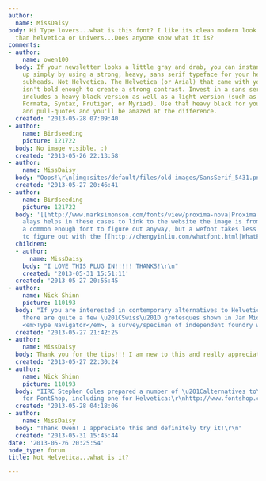 ```yaml
---
author:
  name: MissDaisy
body: Hi Type lovers...what is this font? I like its clean modern look a bit better
  than helvetica or Univers...Does anyone know what it is?
comments:
- author:
    name: owen100
  body: If your newsletter looks a little gray and drab, you can instantly juice it
    up simply by using a strong, heavy, sans serif typeface for your headlines and
    subheads. Not Helvetica. The Helvetica (or Arial) that came with your computer
    isn't bold enough to create a strong contrast. Invest in a sans serif family that
    includes a heavy black version as well as a light version (such as Eurostile,
    Formata, Syntax, Frutiger, or Myriad). Use that heavy black for your headlines
    and pull-quotes and you'll be amazed at the difference.
  created: '2013-05-28 07:09:40'
- author:
    name: Birdseeding
    picture: 121722
  body: No image visible. :)
  created: '2013-05-26 22:13:58'
- author:
    name: MissDaisy
  body: "Oops!\r\n[img:sites/default/files/old-images/SansSerif_5431.png]"
  created: '2013-05-27 20:46:41'
- author:
    name: Birdseeding
    picture: 121722
  body: '[[http://www.marksimonson.com/fonts/view/proxima-nova|Proxima Nova]]. (It
    alays helps in these cases to link to the website the image is from, it''s definitely
    a common enough font to figure out anyway, but a wefont takes less than a second
    to figure out with the [[http://chengyinliu.com/whatfont.html|WhatFont]] plugin.)'
  children:
  - author:
      name: MissDaisy
    body: "I LOVE THIS PLUG IN!!!!! THANKS!\r\n"
    created: '2013-05-31 15:51:11'
  created: '2013-05-27 20:55:45'
- author:
    name: Nick Shinn
    picture: 110193
  body: "If you are interested in contemporary alternatives to Helvetica and Univers,
    there are quite a few \u201CSwiss\u201D grotesques shown in Jan Middendorp\u2019s
    <em>Type Navigator</em>, a survey/specimen of independent foundry work.\r\nhttp://www.amazon.ca/Type-Navigator-Independent-Foundries-Handbook/dp/3899553772"
  created: '2013-05-27 21:42:25'
- author:
    name: MissDaisy
  body: Thank you for the tips!!! I am new to this and really appreciate the help!
  created: '2013-05-27 22:30:24'
- author:
    name: Nick Shinn
    picture: 110193
  body: "IIRC Stephen Coles prepared a number of \u201Calternatives to\u201D lists
    for FontShop, including one for Helvetica:\r\nhttp://www.fontshop.com/fontlist/alternatives/helvetica_alternatives/\r\n\r\n"
  created: '2013-05-28 04:18:06'
- author:
    name: MissDaisy
  body: "Thank Owen! I appreciate this and definitely try it!\r\n"
  created: '2013-05-31 15:45:44'
date: '2013-05-26 20:25:54'
node_type: forum
title: Not Helvetica...what is it?

---
```

